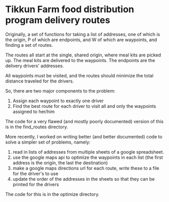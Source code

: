 # Tikkun Farm food distribution program delivery routes

Originally, a set of functions for taking a list of addresses, one of which is the origin, P of which are endpoints, and W of which are waypoints, and finding a set of routes.

The routes all start at the single, shared origin, where meal kits are picked up. The meal kits are delivered to the waypoints. The endpoints are the delivery drivers' addresses.

All waypoints must be visited, and the routes should minimize the total distance traveled for the drivers.

So, there are two major components to the problem:

1. Assign each waypoint to exactly one driver
2. Find the best route for each driver to visit all and only the waypoints assigned to her/him

The code for a very flawed (and mostly poorly documented) version of this is in the find_routes directory.

More recently, I worked on writing better (and better documented) code to solve a simpler set of problems, namely:

1. read in lists of addresses from multiple sheets of a google spreadsheet.
2. use the google maps api to optimize the waypoints in each list (the first address is the origin, the last the destination)
3. make a google maps directions url for each route, write these to a file for the driver's to use
4. update the order of the addresses in the sheets so that they can be printed for the drivers

The code for this is in the optimize directory.
